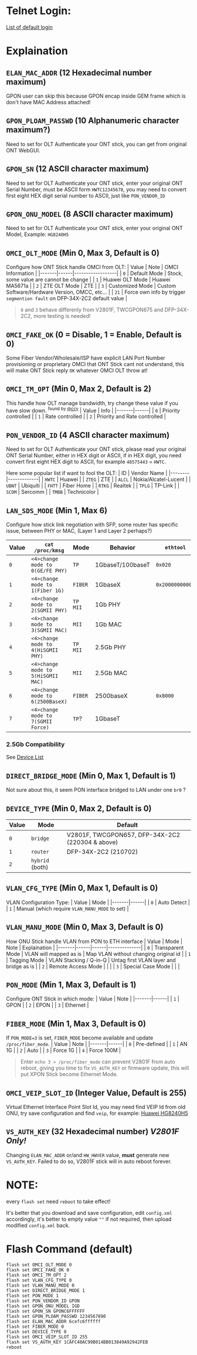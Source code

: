 # Telnet Login:
[List of default login](Setup_Stick.md#default-password)

# Explaination
## `ELAN_MAC_ADDR` (12 Hexadecimal number maximum)
GPON user can skip this because GPON encap inside GEM frame which is don't have MAC Address attached!

## `GPON_PLOAM_PASSWD` (10 Alphanumeric character maximum?)
Need to set for OLT Authenticate your ONT stick, you can get from original ONT WebGUI.

## `GPON_SN` (12 ASCII character maximum)
Need to set for OLT Authenticate your ONT stick, enter your original ONT Serial Number, must be ASCII form `HWTC12345678`, you may need to convert first eight HEX digit serial number to ASCII, just like `PON_VENDOR_ID`

## `GPON_ONU_MODEL` (8 ASCII character maximum)
Need to set for OLT Authenticate your ONT stick, enter your original ONT Model, Example: `HG8240H5`

## `OMCI_OLT_MODE` (Min 0, Max 3, Default is 0)
Configure how ONT Stick handle OMCI from OLT:
| Value | Note | OMCI Information |
|-------|------|------------------|
| `0` | Default Mode | Stock, some value are cannot be change |
| `1` | Huawei OLT Mode | Huawei MA5671a |
| `2` | ZTE OLT Mode | ZTE |
| `3` | Customized Mode | Custom Software/Hardware Version, OMCC, etc... | 
| `21` | Force own info by trigger `segmention fault` on DFP-34X-2C2 default value |

> `0` and `3` behave differenly from V2801F, TWCGPON675 and DFP-34X-2C2, more testing is needed!

## `OMCI_FAKE_OK` (0 = Disable, 1 = Enable, Default is 0)
Some Fiber Vendor/Wholesale/ISP have explicit LAN Port Number provisioning or proprietary OMCI that ONT Stick cant not understand, this will make ONT Stick reply `OK` whatever OMCI OLT throw at!

## `OMCI_TM_OPT` (Min 0, Max 2, Default is 2)
This handle how OLT manage bandwidth, try change these value if you have slow down. <sup>found by [@ccy](https://github.com/ccy)</sup>
| Value | Info |
|-------|------|
| `0` | Priority controlled |
| `1` | Rate controlled |
| `2` | Priority and Rate controlled |

## `PON_VENDOR_ID` (4 ASCII character maximum)
Need to set for OLT Authenticate your ONT stick, please read your original ONT Serial Number, either in HEX digit or ASCII, if in HEX digit, you need convert first eight HEX digit to ASCII, for example `48575443` = `HWTC`.

Here some popular list if want to fool the OLT:
|   ID   | Vendor Name |
|--------|-------------|
| `HWTC` | Huawei      |
| `ZTEG` | ZTE         |
| `ALCL` | Nokia/Alcatel-Lucent |
| `UBNT` | Ubiquiti    |
| `FHTT` | Fiber Home  |
| `RTKG` | Realtek     |
| `TPLG` | TP-Link     |
| `SCOM` | Sercomm     |
| `TMBB` | Technicolor |

## `LAN_SDS_MODE` (Min 1, Max 6)
Configure how stick link negotiation with SFP, some router has specific issue, between PHY or MAC, (Layer 1 and Layer 2 perhaps?)

| Value | `cat /proc/kmsg`                   | Mode     | Behavior         | `ethtool`       | Note |
|-------|------------------------------------|----------|------------------|-----------------|------|
| `0`   | `<4>change mode to 0(GE/FE PHY)`   | `TP`     | 1GbaseT/100baseT | `0x020`         | DFP-34X-2C2 Auto Detect |
| `1`   | `<4>change mode to 1(Fiber 1G)`    | `FIBER`  | 1GbaseX          | `0x20000000000` | V2801F Default |
| `2`   | `<4>change mode to 2(SGMII PHY)`   | `TP MII` | 1Gb PHY          |                 | TWCGPON657 Default |
| `3`   | `<4>change mode to 3(SGMII MAC)`   | `MII`    | 1Gb MAC          |                 | DFP-34X-2C2 Default |
| `4`   | `<4>change mode to 4(HiSGMII PHY)` | `TP MII` | 2.5Gb PHY        |                 |  |
| `5`   | `<4>change mode to 5(HiSGMII MAC)` | `MII`    | 2.5Gb MAC        |                 |  |
| `6`   | `<4>change mode to 6(2500BaseX)`   | `FIBER`  | 2500baseX        | `0x8000`        |  |
| `7`   | `<4>change mode to 7(SGMII Force)` | `TP`?    | 1GbaseT          |                 | DFP-34X-2C2 |

### 2.5Gb Compatibility
See [Device List](2.5Gb.md)

## `DIRECT_BRIDGE_MODE` (Min 0, Max 1, Default is 1)
Not sure about this, it seem PON interface bridged to LAN under one `br0` ?

## `DEVICE_TYPE` (Min 0, Max 2, Default is 0)
| Value | Mode | Default |
|-------|------|---------|
| `0` | `bridge` | V2801F, TWCGPON657, DFP-34X-2C2 (220304 & above) |
| `1` | `router` | DFP-34X-2C2 (210702) |
| `2` | `hybrid` (both) | |

## `VLAN_CFG_TYPE` (Min 0, Max 1, Default is 0)
VLAN Configuration Type:
| Value | Mode |
|-------|------|
| `0` | Auto Detect |
| `1` | Manual (which require `VLAN_MANU_MODE` to set) |

## `VLAN_MANU_MODE` (Min 0, Max 3, Default is 0)
How ONU Stick handle VLAN from PON to ETH interface
| Value | Mode | Note | Explaination |
|-------|------|------|--------------|
| `0` | Transparent Mode | VLAN will mapped as is | Map VLAN without changing original id |
| `1` | Tagging Mode | VLAN Stacking / Q-in-Q | Untag first VLAN layer and bridge as is |
| `2` | Remote Access Mode |  |  |
| `3` | Special Case Mode |  |  |

## `PON_MODE` (Min 1, Max 3, Default is 1)
Configure ONT Stick in which mode:
| Value | Note |
|-------|------|
| `1` | GPON |
| `2` | EPON |
| `3` | Ethernet |

## `FIBER_MODE` (Min 1, Max 3, Default is 0)
If `PON_MODE=3` is set, `FIBER_MODE` become available and update `/proc/fiber_mode`.
| Value | Note |
|-------|------|
| `0` | Pre-defined |
| `1` | AN 1G |
| `2` | Auto |
| `3` | Force 1G |
| `4` | Force 100M |

> Enter `echo 3 > /proc/fiber_mode` can prevent V2801F from auto reboot, giving you time to fix `VS_AUTH_KEY` or firmware update, this will put XPON Stick become Ethernet Mode.

## `OMCI_VEIP_SLOT_ID` (Integer Value, Default is 255)
Virtual Ethernet Interface Point Slot Id, you may need find VEIP Id from old ONU, try save configuration and find `veip`, for example: [Huawei HG8240H5](https://github.com/Anime4000/Hacking_Huawei_HG8240H5_ONT/blob/master/xml/hw_ctree.xml#L109)

## `VS_AUTH_KEY` (32 Hexadecimal number) *V2801F Only!*
Changing `ELAN_MAC_ADDR` or/and `HW_HWVER` value, **must** generate new `VS_AUTH_KEY`. Failed to do so, V2801F stick will in auto reboot forever.

# NOTE:
every `flash set` need `reboot` to take effect!

It's better that you download and save configuration,
edit `config.xml` accordingly, it's better to empty value `""` if not required,
then upload modified `config.xml` back.

# Flash Command (default)
```
flash set OMCI_OLT_MODE 0
flash set OMCI_FAKE_OK 0
flash set OMCI_TM_OPT 2
flash set VLAN_CFG_TYPE 0
flash set VLAN_MANU_MODE 0
flash set DIRECT_BRIDGE_MODE 1
flash set PON_MODE 1
flash set PON_VENDOR_ID GPON
flash set GPON_ONU_MODEL IGD
flash set GPON_SN GPONC6FFFFFF
flash set GPON_PLOAM_PASSWD 1234567890
flash set ELAN_MAC_ADDR 6cefc6ffffff
flash set FIBER_MODE 0
flash set DEVICE_TYPE 0
flash set OMCI_VEIP_SLOT_ID 255
flash set VS_AUTH_KEY 1CAFC40AC99B014BB013849A92942FEB
reboot
```
